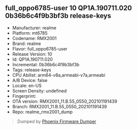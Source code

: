 ## full_oppo6785-user 10 QP1A.190711.020 0b36b6c4f9b3bf3b release-keys
- Manufacturer: realme
- Platform: mt6785
- Codename: RMX2001
- Brand: realme
- Flavor: full_oppo6785-user
- Release Version: 10
- Id: QP1A.190711.020
- Incremental: 0b36b6c4f9b3bf3b
- Tags: release-keys
- CPU Abilist: arm64-v8a,armeabi-v7a,armeabi
- A/B Device: false
- Locale: en-US
- Screen Density: undefined
- Fingerprint: 
- OTA version: RMX2001_11.B.55_0550_202101191439
- Branch: RMX2001_11.B.55_0550_202101191439
- Repo: realme_rmx2001_dump


>Dumped by [Phoenix Firmware Dumper](https://github.com/DroidDumps/phoenix_firmware_dumper)
